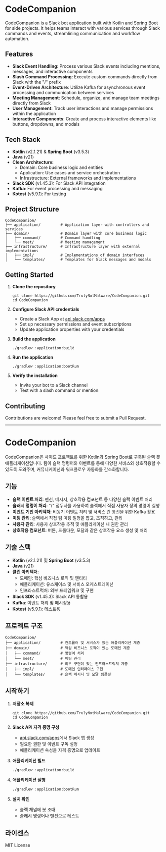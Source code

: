 # CodeCompanion

CodeCompanion is a Slack bot application built with Kotlin and Spring Boot for side projects. It helps teams interact with various services through Slack commands and events, streamlining communication and workflow automation.

## Features
- **Slack Event Handling**: Process various Slack events including mentions, messages, and interactive components
- **Slash Command Processing**: Execute custom commands directly from Slack with the "/" prefix
- **Event-Driven Architecture**: Utilize Kafka for asynchronous event processing and communication between services
- **Meeting Management**: Schedule, organize, and manage team meetings directly from Slack
- **User Management**: Track user interactions and manage permissions within the application
- **Interactive Components**: Create and process interactive elements like buttons, dropdowns, and modals

## Tech Stack
- **Kotlin** (v2.1.21) & **Spring Boot** (v3.5.3)
- **Java** (v21)
- **Clean Architecture**:
  - Domain: Core business logic and entities
  - Application: Use cases and service orchestration
  - Infrastructure: External frameworks and implementations
- **Slack SDK** (v1.45.3): For Slack API integration
- **Kafka**: For event processing and messaging
- **Kotest** (v5.9.1): For testing

## Project Structure
```
CodeCompanion/
├── application/         # Application layer with controllers and services
├── domain/              # Domain layer with core business logic
│   ├── command/         # Command handling
│   └── meet/            # Meeting management
├── infrastructure/      # Infrastructure layer with external implementations
│   ├── impl/            # Implementations of domain interfaces
│   └── templates/       # Templates for Slack messages and modals
```

## Getting Started
1. **Clone the repository**
   ```
   git clone https://github.com/TrulyNotMalware/CodeCompanion.git
   cd CodeCompanion
   ```

2. **Configure Slack API credentials**
   - Create a Slack App at [api.slack.com/apps](https://api.slack.com/apps)
   - Set up necessary permissions and event subscriptions
   - Update application properties with your credentials

3. **Build the application**
   ```
   ./gradlew :application:build
   ```

4. **Run the application**
   ```
   ./gradlew :application:bootRun
   ```

5. **Verify the installation**
   - Invite your bot to a Slack channel
   - Test with a slash command or mention

## Contributing
Contributions are welcome! Please feel free to submit a Pull Request.


---

# CodeCompanion

CodeCompanion은 사이드 프로젝트를 위한 Kotlin과 Spring Boot로 구축된 슬랙 봇 애플리케이션입니다. 팀이 슬랙 명령어와 이벤트를 통해 다양한 서비스와 상호작용할 수 있도록 도와주며, 커뮤니케이션과 워크플로우 자동화를 간소화합니다.

## 기능
- **슬랙 이벤트 처리**: 멘션, 메시지, 상호작용 컴포넌트 등 다양한 슬랙 이벤트 처리
- **슬래시 명령어 처리**: "/" 접두사를 사용하여 슬랙에서 직접 사용자 정의 명령어 실행
- **이벤트 기반 아키텍처**: 비동기 이벤트 처리 및 서비스 간 통신을 위한 Kafka 활용
- **미팅 관리**: 슬랙에서 직접 팀 미팅 일정을 잡고, 조직하고, 관리
- **사용자 관리**: 사용자 상호작용 추적 및 애플리케이션 내 권한 관리
- **상호작용 컴포넌트**: 버튼, 드롭다운, 모달과 같은 상호작용 요소 생성 및 처리

## 기술 스택
- **Kotlin** (v2.1.21) 및 **Spring Boot** (v3.5.3)
- **Java** (v21)
- **클린 아키텍처**:
  - 도메인: 핵심 비즈니스 로직 및 엔티티
  - 애플리케이션: 유스케이스 및 서비스 오케스트레이션
  - 인프라스트럭처: 외부 프레임워크 및 구현
- **Slack SDK** (v1.45.3): Slack API 통합용
- **Kafka**: 이벤트 처리 및 메시징용
- **Kotest** (v5.9.1): 테스트용


## 프로젝트 구조
```
CodeCompanion/
├── application/         # 컨트롤러 및 서비스가 있는 애플리케이션 계층
├── domain/              # 핵심 비즈니스 로직이 있는 도메인 계층
│   ├── command/         # 명령어 처리
│   └── meet/            # 미팅 관리
├── infrastructure/      # 외부 구현이 있는 인프라스트럭처 계층
│   ├── impl/            # 도메인 인터페이스 구현
│   └── templates/       # 슬랙 메시지 및 모달 템플릿
```

## 시작하기
1. **저장소 복제**
   ```
   git clone https://github.com/TrulyNotMalware/CodeCompanion.git
   cd CodeCompanion
   ```

2. **Slack API 자격 증명 구성**
   - [api.slack.com/apps](https://api.slack.com/apps)에서 Slack 앱 생성
   - 필요한 권한 및 이벤트 구독 설정
   - 애플리케이션 속성을 자격 증명으로 업데이트

3. **애플리케이션 빌드**
   ```
   ./gradlew :application:build
   ```

4. **애플리케이션 실행**
   ```
   ./gradlew :application:bootRun
   ```

5. **설치 확인**
   - 슬랙 채널에 봇 초대
   - 슬래시 명령어나 멘션으로 테스트

## 라이센스
MIT License
